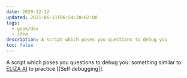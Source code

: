 ```yaml
---
date: 2020-12-12
updated: 2021-06-11T06:54:28+02:00
tags:
  - geek/dev
  - idea
description: A script which poses you questions to debug you
toc: false
---
```

A script which poses you questions to debug you: something similar to [ELIZA AI](http://www.med-ai.com/models/eliza.html 'ELIZA is a computer program that emulates a Rogerian psychotherapist') to practice [[Self debugging]].
